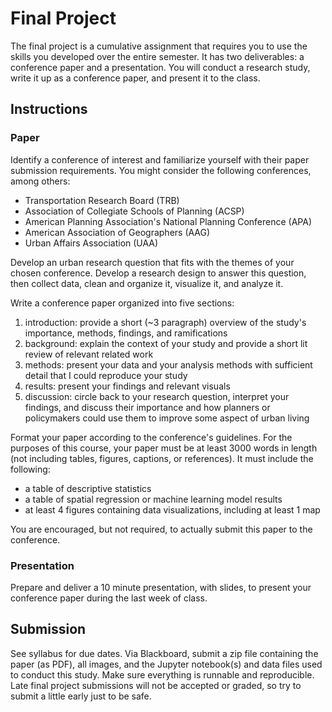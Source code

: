 # Final Project

The final project is a cumulative assignment that requires you to use the skills you developed over the entire semester. It has two deliverables: a conference paper and a presentation. You will conduct a research study, write it up as a conference paper, and present it to the class.

## Instructions

### Paper

Identify a conference of interest and familiarize yourself with their paper submission requirements. You might consider the following conferences, among others:

  - Transportation Research Board (TRB)
  - Association of Collegiate Schools of Planning (ACSP)
  - American Planning Association's National Planning Conference (APA)
  - American Association of Geographers (AAG)
  - Urban Affairs Association (UAA)

Develop an urban research question that fits with the themes of your chosen conference. Develop a research design to answer this question, then collect data, clean and organize it, visualize it, and analyze it.

Write a conference paper organized into five sections:

  1. introduction: provide a short (~3 paragraph) overview of the study's importance, methods, findings, and ramifications
  2. background: explain the context of your study and provide a short lit review of relevant related work
  3. methods: present your data and your analysis methods with sufficient detail that I could reproduce your study
  4. results: present your findings and relevant visuals
  5. discussion: circle back to your research question, interpret your findings, and discuss their importance and how planners or policymakers could use them to improve some aspect of urban living

Format your paper according to the conference's guidelines. For the purposes of this course, your paper must be at least 3000 words in length (not including tables, figures, captions, or references). It must include the following:

  - a table of descriptive statistics
  - a table of spatial regression or machine learning model results
  - at least 4 figures containing data visualizations, including at least 1 map

You are encouraged, but not required, to actually submit this paper to the conference.

### Presentation

Prepare and deliver a 10 minute presentation, with slides, to present your conference paper during the last week of class.

## Submission

See syllabus for due dates. Via Blackboard, submit a zip file containing the paper (as PDF), all images, and the Jupyter notebook(s) and data files used to conduct this study. Make sure everything is runnable and reproducible. Late final project submissions will not be accepted or graded, so try to submit a little early just to be safe.
